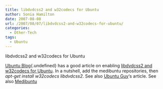 ```yaml
---
title: libdvdcss2 and w32codecs for Ubuntu
author: Sonia Hamilton
date: 2007-08-08
url: /2007/08/07/libdvdcss2-and-w32codecs-for-ubuntu/
categories:
  - Other-Tech
tags:
  - Ubuntu
---
```

libdvdcss2 and w32codecs for Ubuntu

<!--more-->

[Ubuntu Blog][1]{.undefined} has a good article on enabling [libdvdcss2 and w32codecs for Ubuntu][2]. In a nutshell, add the medibuntu repositories, then *apt-get install w32codecs libdvdcss2*. See also [Ubuntu Guy][3]&#8216;s article. See also [Medibuntu][4]

 [1]: http://ubuntu.wordpress.com/
 [2]: http://ubuntu.wordpress.com/2005/12/04/libdvdcss2-and-w32codecs-for-ubuntu/
 [3]: http://ubuntuguy.wordpress.com/2007/06/15/installing-libdvdcss2-and-w32-video-codecs-in-fiesty/
 [4]: http://medibuntu.sos-sts.com/repository.php
